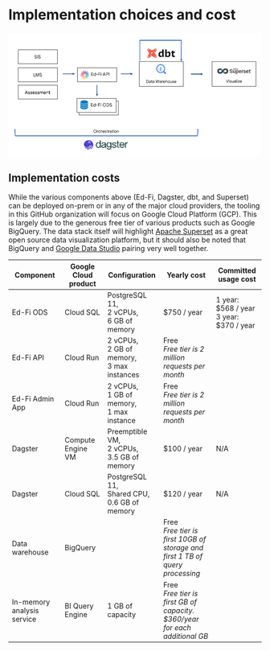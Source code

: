 # Implementation choices and cost

![Data stack](/assets/k12_open_source_data_stack.png)

## Implementation costs

While the various components above (Ed-Fi, Dagster, dbt, and Superset) can be deployed on-prem or in any of the major cloud providers, the tooling in this GitHub organization will focus on Google Cloud Platform (GCP). This is largely due to the generous free tier of various products such as Google BigQuery. The data stack itself will highlight [Apache Superset](https://superset.apache.org) as a great open source data visualization platform, but it should also be noted that BigQuery and [Google Data Studio](https://datastudio.google.com) pairing very well together.


| Component             | Google Cloud product | Configuration                                   | Yearly cost            | Committed usage cost                     |
| --------------------- | -------------------- | ----------------------------------------------- | ---------------------- | ---------------------------------------- |
| Ed-Fi ODS             | Cloud SQL            | PostgreSQL 11,<br>2 vCPUs,<br>6 GB of memory      | $750 / year              | 1 year: $568 / year<br />3 year: $370 / year |
| Ed-Fi API             | Cloud Run            | 2 vCPUs,<br>2 GB of memory,<br>3 max instances    | Free<br>*Free tier is 2 million<br>requests per month* |          |
| Ed-Fi Admin App       | Cloud Run            | 2 vCPUs,<br>1 GB of memory,<br>1 max instance     | Free<br>*Free tier is 2 million<br>requests per month* |          |
| Dagster               | Compute Engine VM    | Preemptible VM,<br>2 vCPUs,<br>3.5 GB of memory   | $100 / year                       | N/A |
| Dagster               | Cloud SQL            | PostgreSQL 11,<br>Shared CPU,<br>0.6 GB of memory | $120 / year                       | N/A |
| Data warehouse        | BigQuery             |                                                   | Free<br>*Free tier is first  10GB of storage and<br>first 1 TB of query processing* | |
| In-memory analysis service | BI Query Engine | 1 GB of capacity                                  | Free<br>*Free tier is first GB of capacity.<br>$360/year for each additional GB* | |
